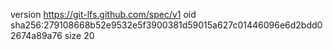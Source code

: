 version https://git-lfs.github.com/spec/v1
oid sha256:279108668b52e9532e5f3900381d59015a627c01446096e6d2bdd02674a89a76
size 20
